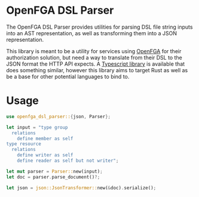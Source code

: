 # OpenFGA DSL Parser

The OpenFGA DSL Parser provides utilities for parsing DSL file string inputs into an AST representation, as well as transforming them into a JSON representation.

This library is meant to be a utility for services using [OpenFGA](https://openfga.dev/) for their authorization solution, but need a way to translate from their DSL to the JSON format the HTTP API expects. A [Typescript library](https://github.com/openfga/syntax-transformer) is available that does something similar, however this library aims to target Rust as well as be a base for other potential languages to bind to.

# Usage

```rust
use openfga_dsl_parser::{json, Parser};

let input = "type group
  relations
    define member as self
type resource
  relations
    define writer as self
    define reader as self but not writer";

let mut parser = Parser::new(input);
let doc = parser.parse_document()?;

let json = json::JsonTransformer::new(&doc).serialize();
```
